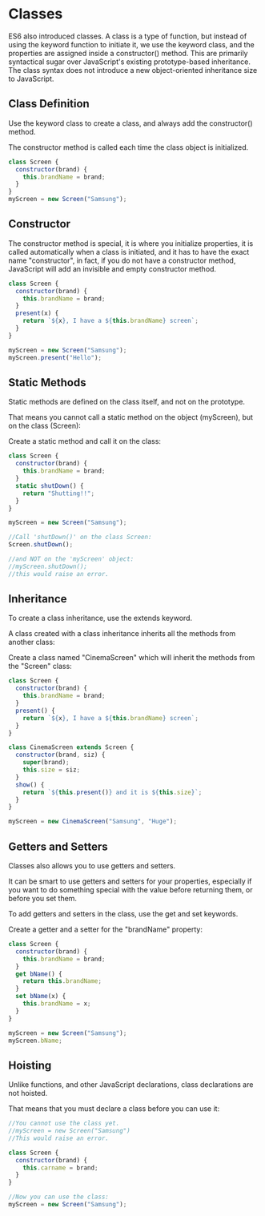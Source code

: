 # Classes

ES6 also introduced classes. A class is a type of function, but instead of using the keyword function to initiate it, we use the keyword class, and the properties are assigned inside a constructor() method. This are primarily syntactical sugar over JavaScript's existing prototype-based inheritance. The class syntax does not introduce a new object-oriented inheritance size to JavaScript.

## Class Definition

Use the keyword class to create a class, and always add the constructor() method.

The constructor method is called each time the class object is initialized.

```js
class Screen {
  constructor(brand) {
    this.brandName = brand;
  }
}
myScreen = new Screen("Samsung");
```

## Constructor

The constructor method is special, it is where you initialize properties, it is called automatically when a class is initiated, and it has to have the exact name "constructor", in fact, if you do not have a constructor method, JavaScript will add an invisible and empty constructor method.

```js
class Screen {
  constructor(brand) {
    this.brandName = brand;
  }
  present(x) {
    return `${x}, I have a ${this.brandName} screen`;
  }
}

myScreen = new Screen("Samsung");
myScreen.present("Hello");
```

## Static Methods

Static methods are defined on the class itself, and not on the prototype.

That means you cannot call a static method on the object (myScreen), but on the class (Screen):

Create a static method and call it on the class:

```js
class Screen {
  constructor(brand) {
    this.brandName = brand;
  }
  static shutDown() {
    return "Shutting!!";
  }
}

myScreen = new Screen("Samsung");

//Call 'shutDown()' on the class Screen:
Screen.shutDown();

//and NOT on the 'myScreen' object:
//myScreen.shutDown();
//this would raise an error.
```

## Inheritance

To create a class inheritance, use the extends keyword.

A class created with a class inheritance inherits all the methods from another class:

Create a class named "CinemaScreen" which will inherit the methods from the "Screen" class:

```js
class Screen {
  constructor(brand) {
    this.brandName = brand;
  }
  present() {
    return `${x}, I have a ${this.brandName} screen`;
  }
}

class CinemaScreen extends Screen {
  constructor(brand, siz) {
    super(brand);
    this.size = siz;
  }
  show() {
    return `${this.present()} and it is ${this.size}`;
  }
}

myScreen = new CinemaScreen("Samsung", "Huge");
```

## Getters and Setters

Classes also allows you to use getters and setters.

It can be smart to use getters and setters for your properties, especially if you want to do something special with the value before returning them, or before you set them.

To add getters and setters in the class, use the get and set keywords.

Create a getter and a setter for the "brandName" property:

```js
class Screen {
  constructor(brand) {
    this.brandName = brand;
  }
  get bName() {
    return this.brandName;
  }
  set bName(x) {
    this.brandName = x;
  }
}

myScreen = new Screen("Samsung");
myScreen.bName;
```

## Hoisting

Unlike functions, and other JavaScript declarations, class declarations are not hoisted.

That means that you must declare a class before you can use it:

```js
//You cannot use the class yet.
//myScreen = new Screen("Samsung")
//This would raise an error.

class Screen {
  constructor(brand) {
    this.carname = brand;
  }
}

//Now you can use the class:
myScreen = new Screen("Samsung");
```
